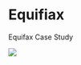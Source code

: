 # Equifiax
Equifax Case Study

![](https://cdn.freelogovectors.net/wp-content/uploads/2020/03/equifax_logo.png)